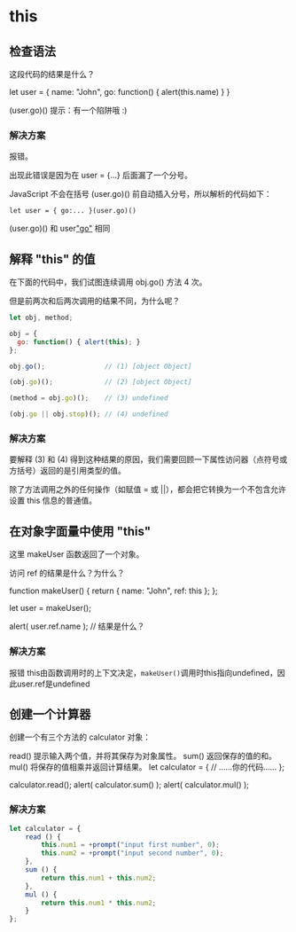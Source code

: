 # this

## 检查语法

这段代码的结果是什么？

let user = {
  name: "John",
  go: function() { alert(this.name) }
}

(user.go)()
提示：有一个陷阱哦 :)

### 解决方案

报错。

出现此错误是因为在 user = {...} 后面漏了一个分号。

JavaScript 不会在括号 (user.go)() 前自动插入分号，所以解析的代码如下：

`let user = { go:... }(user.go)()`

(user.go)() 和 user["go"]() 相同

## 解释 "this" 的值

在下面的代码中，我们试图连续调用 obj.go() 方法 4 次。

但是前两次和后两次调用的结果不同，为什么呢？

``` javascript
let obj, method;

obj = {
  go: function() { alert(this); }
};

obj.go();               // (1) [object Object]

(obj.go)();             // (2) [object Object]

(method = obj.go)();    // (3) undefined

(obj.go || obj.stop)(); // (4) undefined
```

### 解决方案

要解释 (3) 和 (4) 得到这种结果的原因，我们需要回顾一下属性访问器（点符号或方括号）返回的是引用类型的值。

除了方法调用之外的任何操作（如赋值 = 或 ||），都会把它转换为一个不包含允许设置 this 信息的普通值。

## 在对象字面量中使用 "this"

这里 makeUser 函数返回了一个对象。

访问 ref 的结果是什么？为什么？

function makeUser() {
  return {
    name: "John",
    ref: this
  };
};

let user = makeUser();

alert( user.ref.name ); // 结果是什么？

### 解决方案

报错
this由函数调用时的上下文决定，`makeUser()`调用时this指向undefined，因此user.ref是undefined

## 创建一个计算器

创建一个有三个方法的 calculator 对象：

read() 提示输入两个值，并将其保存为对象属性。
sum() 返回保存的值的和。
mul() 将保存的值相乘并返回计算结果。
let calculator = {
  // ……你的代码……
};

calculator.read();
alert( calculator.sum() );
alert( calculator.mul() );

### 解决方案

``` javascript
let calculator = {
    read () {
        this.num1 = +prompt("input first number", 0);
        this.num2 = +prompt("input second number", 0);
    },
    sum () {
        return this.num1 + this.num2;
    },
    mul () {
        return this.num1 * this.num2;
    }
};
```
